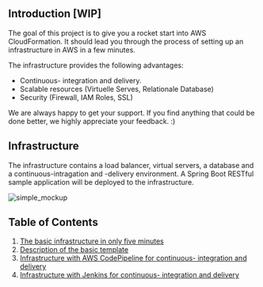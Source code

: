 ## Introduction [WIP]

The goal of this project is to give you a rocket start into AWS CloudFormation. It should lead you through the process of setting up an infrastructure in AWS in a few minutes.

The infrastructure provides the following advantages:

- Continuous- integration and delivery.
- Scalable resources (Virtuelle Serves, Relationale Database)
- Security (Firewall, IAM Roles, SSL)

We are always happy to get your support. If you find anything that could be done better, we highly appreciate your feedback. :)

## Infrastructure
The infrastructure contains a load balancer, virtual servers, a database and a continuous-intragation and -delivery environment. A Spring Boot RESTful sample application will be deployed to the infrastructure.

![simple_mockup](documentation/images/infrastructure.png)


## Table of Contents
1. [The basic infrastructure in only five minutes](documentation/basic_stack/basic_stack.md)
1. [Description of the basic template](documentation/basic_stack/template-desc.md)
1. [Infrastructure with AWS CodePipeline for continuous- integration and delivery](documentation/codepipeline/readme.md)
1. [Infrastructure with Jenkins for continuous- integration and delivery](documentation/jenkins/readme.md)
<br/><br/>